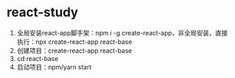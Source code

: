 # react-study
1. 全局安装react-app脚手架：npm i -g create-react-app，非全局安装，直接执行：npx create-react-app react-base
2. 创建项目：create-react-app react-base
3. cd react-base
4. 启动项目：npm/yarn start